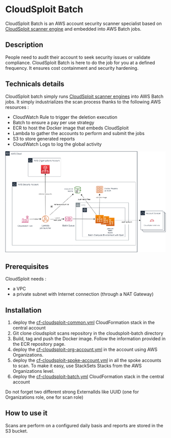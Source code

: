# CloudSploit Batch

CloudSploit Batch is an AWS account security scanner specialist based on [CloudSploit scanner engine](https://github.com/cloudsploit/scans) and embedded into AWS Batch jobs.

## Description

People need to audit their account to seek security issues or validate compliance. CloudSploit Batch is here to do the job for you at a defined frequency.
It ensures cost containment and security hardening.

## Technicals details

CloudSploit batch simply runs [CloudSploit scanner engines](https://github.com/cloudsploit/scans) into AWS Batch jobs.
It simply industrializes the scan process thanks to the following AWS resources :
- CloudWatch Rule to trigger the deletion execution
- Batch to ensure a pay per use strategy
- ECR to host the Docker image that embeds CloudSploit
- Lambda to gather the accounts to perform and submit the jobs
- S3 to store generated reports
- CloudWatch Logs to log the global activity

![CloudSploit Batch Diagram](images/cloudsploitbatch-diagram.png)

## Prerequisites

CloudSploit needs :
- a VPC
- a private subnet with Internet connection (through a NAT Gateway)

## Installation

1. deploy the [cf-cloudsploit-common.yml](cf-cloudsploit-common.yml) CloudFormation stack in the central account
2. Git clone cloudsploit scans repository in the cloudsploit-batch directory
3. Build, tag and push the Docker image. Follow the information provided in the ECR repository page.
4. deploy the [cf-cloudsploit-org-account.yml](cf-cloudsploit-org-account.yml) in the account using AWS Organizations.
5. deploy the [cf-cloudsploit-spoke-account.yml](cf-cloudsploit-spoke-account.yml) in all the spoke accounts to scan. To make it easy, use StackSets Stacks from the AWS Organizations level.
6. deploy the [cf-cloudsploit-batch.yml](cf-cloudsploit-batch.yml) CloudFormation stack in the central account

Do not forget two different strong ExternalIds like UUID (one for Organizations role, one for scan role)

## How to use it
Scans are perform on a configured daily basis and reports are stored in the S3 bucket.
